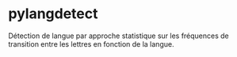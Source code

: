 # pylangdetect
Détection de langue par approche statistique sur les fréquences de transition entre les lettres en fonction de la langue.
